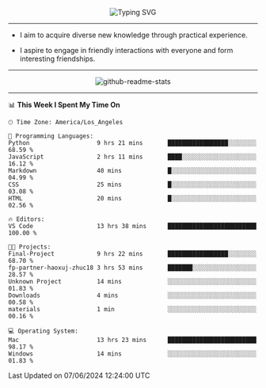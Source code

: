 <p align="center">
  <img src="https://readme-typing-svg.demolab.com?font=Fira+Code&weight=500&size=32&duration=2500&pause=1600&center=true&vCenter=true&random=false&width=1024&height=64&lines=Hi+there+%F0%9F%91%8B;I'm+delighted+you+could+make+it+here+%F0%9F%8E%89;I'm+Harry%2C+a+college+student+still+finding+my+way" alt="Typing SVG" />
</p>


---


- I aim to acquire diverse new knowledge through practical experience.

- I aspire to engage in friendly interactions with everyone and form interesting friendships.


---


<p align="center">
  <img src="https://github-readme-stats.vercel.app/api?username=Harry-Jing&show_icons=true" alt="github-readme-stats"/>
</p>


---

<!--START_SECTION:waka-->
📊 **This Week I Spent My Time On** 

```text
🕑︎ Time Zone: America/Los_Angeles

💬 Programming Languages: 
Python                   9 hrs 21 mins       █████████████████░░░░░░░░   68.59 % 
JavaScript               2 hrs 11 mins       ████░░░░░░░░░░░░░░░░░░░░░   16.12 % 
Markdown                 40 mins             █░░░░░░░░░░░░░░░░░░░░░░░░   04.99 % 
CSS                      25 mins             █░░░░░░░░░░░░░░░░░░░░░░░░   03.08 % 
HTML                     20 mins             █░░░░░░░░░░░░░░░░░░░░░░░░   02.56 % 

🔥 Editors: 
VS Code                  13 hrs 38 mins      █████████████████████████   100.00 % 

🐱‍💻 Projects: 
Final-Project            9 hrs 22 mins       █████████████████░░░░░░░░   68.70 % 
fp-partner-haoxuj-zhuc18 3 hrs 53 mins       ███████░░░░░░░░░░░░░░░░░░   28.57 % 
Unknown Project          14 mins             ░░░░░░░░░░░░░░░░░░░░░░░░░   01.83 % 
Downloads                4 mins              ░░░░░░░░░░░░░░░░░░░░░░░░░   00.58 % 
materials                1 min               ░░░░░░░░░░░░░░░░░░░░░░░░░   00.16 % 

💻 Operating System: 
Mac                      13 hrs 23 mins      █████████████████████████   98.17 % 
Windows                  14 mins             ░░░░░░░░░░░░░░░░░░░░░░░░░   01.83 % 
```


 Last Updated on 07/06/2024 12:24:00 UTC
<!--END_SECTION:waka-->
